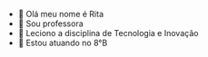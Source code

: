 - 👋 Olá meu nome é Rita
- 👀 Sou professora 
- 🌱 Leciono a disciplina de Tecnologia e Inovação
- 💞️ Estou atuando no 8°B
  

<!---
ProRits/ProRits is a ✨ special ✨ repository because its `README.md` (this file) appears on your GitHub profile.
You can click the Preview link to take a look at your changes.
--->

